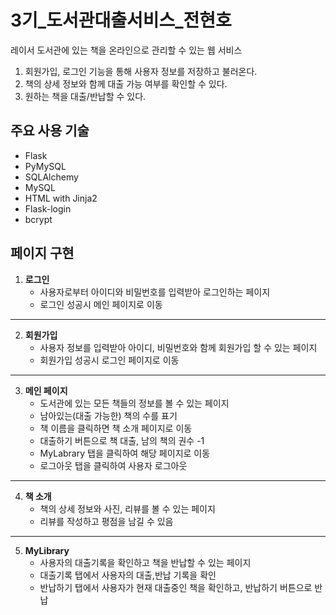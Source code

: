 # 3기_도서관대출서비스_전현호

레이서 도서관에 있는 책을 온라인으로 관리할 수 있는 웹 서비스

1. 회원가입, 로그인 기능을 통해 사용자 정보를 저장하고 불러온다.
2. 책의 상세 정보와 함께 대출 가능 여부를 확인할 수 있다.
3. 원하는 책을 대출/반납할 수 있다.

## 주요 사용 기술

- Flask
- PyMySQL
- SQLAlchemy
- MySQL
- HTML with Jinja2
- Flask-login
- bcrypt

## 페이지 구현

1. **로그인**
    - 사용자로부터 아이디와 비밀번호를 입력받아 로그인하는 페이지
    - 로그인 성공시 메인 페이지로 이동
---

2. **회원가입**
    - 사용자 정보를 입력받아 아이디, 비밀번호와 함께 회원가입 할 수 있는 페이지
    - 회원가입 성공시 로그인 페이지로 이동
---
3. **메인 페이지**
    - 도서관에 있는 모든 책들의 정보를 볼 수 있는 페이지
    - 남아있는(대출 가능한) 책의 수를 표기
    - 책 이름을 클릭하면 책 소개 페이지로 이동
    - 대출하기 버튼으로 책 대출, 남의 책의 권수 -1
    - MyLabrary 탭을 클릭하여 해당 페이지로 이동
    - 로그아웃 탭을 클릭하여 사용자 로그아웃
---
4. **책 소개**
    - 책의 상세 정보와 사진, 리뷰를 볼 수 있는 페이지
    - 리뷰를 작성하고 평점을 남길 수 있음
---
5. **MyLibrary**
    - 사용자의 대출기록을 확인하고 책을 반납할 수 있는 페이지
    - 대출기록 탭에서 사용자의 대출,반납 기록을 확인
    - 반납하기 탭에서 사용자가 현재 대출중인 책을 확인하고, 반납하기 버튼으로 반납
